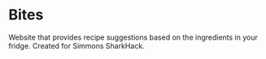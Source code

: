 # Bites

Website that provides recipe suggestions based on the ingredients in your fridge. Created for Simmons SharkHack.
